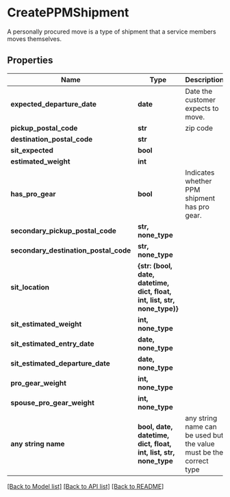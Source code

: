 # CreatePPMShipment

A personally procured move is a type of shipment that a service members moves themselves.

## Properties
Name | Type | Description | Notes
------------ | ------------- | ------------- | -------------
**expected_departure_date** | **date** | Date the customer expects to move.  | 
**pickup_postal_code** | **str** | zip code | 
**destination_postal_code** | **str** |  | 
**sit_expected** | **bool** |  | 
**estimated_weight** | **int** |  | 
**has_pro_gear** | **bool** | Indicates whether PPM shipment has pro gear.  | 
**secondary_pickup_postal_code** | **str, none_type** |  | [optional] 
**secondary_destination_postal_code** | **str, none_type** |  | [optional] 
**sit_location** | **{str: (bool, date, datetime, dict, float, int, list, str, none_type)}** |  | [optional] 
**sit_estimated_weight** | **int, none_type** |  | [optional] 
**sit_estimated_entry_date** | **date, none_type** |  | [optional] 
**sit_estimated_departure_date** | **date, none_type** |  | [optional] 
**pro_gear_weight** | **int, none_type** |  | [optional] 
**spouse_pro_gear_weight** | **int, none_type** |  | [optional] 
**any string name** | **bool, date, datetime, dict, float, int, list, str, none_type** | any string name can be used but the value must be the correct type | [optional]

[[Back to Model list]](../README.md#documentation-for-models) [[Back to API list]](../README.md#documentation-for-api-endpoints) [[Back to README]](../README.md)


